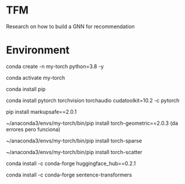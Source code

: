 # TFM
Research on how to build a GNN for recommendation

# Environment

conda create -n my-torch python=3.8 -y

conda activate my-torch

conda install pip

conda install pytorch torchvision torchaudio cudatoolkit=10.2 -c pytorch

pip install markupsafe==2.0.1

~/anaconda3/envs/my-torch/bin/pip install torch-geometric==2.0.3 (da errores pero funciona)

~/anaconda3/envs/my-torch/bin/pip install torch-sparse

~/anaconda3/envs/my-torch/bin/pip install torch-scatter

conda install -c conda-forge huggingface_hub==0.2.1

conda install -c conda-forge sentence-transformers
